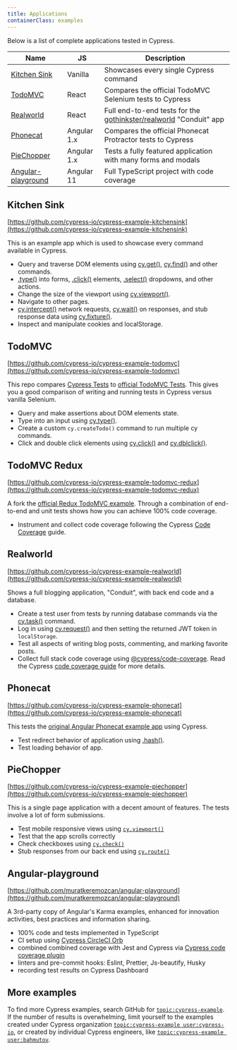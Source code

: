 ```yaml
---
title: Applications
containerClass: examples
---
```


Below is a list of complete applications tested in Cypress.

| Name                                      | JS          | Description                                                                                                   |
| ----------------------------------------- | ----------- | ------------------------------------------------------------------------------------------------------------- |
| [Kitchen Sink](#Kitchen-Sink)             | Vanilla     | Showcases every single Cypress command                                                                        |
| [TodoMVC](#TodoMVC)                       | React       | Compares the official TodoMVC Selenium tests to Cypress                                                       |
| [Realworld](#Realworld)                   | React       | Full end-to-end tests for the [gothinkster/realworld](https://github.com/gothinkster/realworld) "Conduit" app |
| [Phonecat](#Phonecat)                     | Angular 1.x | Compares the official Phonecat Protractor tests to Cypress                                                    |
| [PieChopper](#PieChopper)                 | Angular 1.x | Tests a fully featured application with many forms and modals                                                 |
| [Angular-playground](#Angular-playground) | Angular 11  | Full TypeScript project with code coverage                                                                    |

## Kitchen Sink

<Icon name="github"></Icon> [https://github.com/cypress-io/cypress-example-kitchensink](https://github.com/cypress-io/cypress-example-kitchensink)

This is an example app which is used to showcase every command available in Cypress.

- Query and traverse DOM elements using [cy.get()](/api/commands/get), [cy.find()](/api/commands/find) and other commands.
- [.type()](/api/commands/type) into forms, [.click()](/api/commands/click) elements, [.select()](/api/commands/select) dropdowns, and other actions.
- Change the size of the viewport using [cy.viewport()](/api/commands/viewport).
- Navigate to other pages.
- [cy.intercept()](/api/commands/intercept) network requests, [cy.wait()](/api/commands/wait) on responses, and stub response data using [cy.fixture()](/api/commands/fixture).
- Inspect and manipulate cookies and localStorage.

<DocsImage src="/img/examples/public-project-kitchen-sink.png" alt="kitchensink running" ></DocsImage>

## TodoMVC

<Icon name="github"></Icon> [https://github.com/cypress-io/cypress-example-todomvc](https://github.com/cypress-io/cypress-example-todomvc)

This repo compares [Cypress Tests](https://github.com/cypress-io/cypress-example-todomvc/blob/master/cypress/integration/app_spec.js) to [official TodoMVC Tests](https://github.com/tastejs/todomvc/blob/master/tests/test.js). This gives you a good comparison of writing and running tests in Cypress versus vanilla Selenium.

- Query and make assertions about DOM elements state.
- Type into an input using [cy.type()](/api/commands/type).
- Create a custom `cy.createTodo()` command to run multiple cy commands.
- Click and double click elements using [cy.click()](/api/commands/click) and [cy.dblclick()](/api/commands/dblclick).

<DocsImage src="/img/examples/public-project-todomvc.png" alt="TodoMvc testing in Cypress" ></DocsImage>

## TodoMVC Redux

<Icon name="github"></Icon> [https://github.com/cypress-io/cypress-example-todomvc-redux](https://github.com/cypress-io/cypress-example-todomvc-redux)

A fork the [official Redux TodoMVC example](https://github.com/reduxjs/redux/tree/master/examples/todomvc). Through a combination of end-to-end and unit tests shows how you can achieve 100% code coverage.

- Instrument and collect code coverage following the Cypress [Code Coverage](/guides/tooling/code-coverage) guide.

<DocsImage src="/img/examples/todomvc-redux-100percent.png" alt="TodoMVC Redux application code coverage report" ></DocsImage>

## Realworld

<Icon name="github"></Icon> [https://github.com/cypress-io/cypress-example-realworld](https://github.com/cypress-io/cypress-example-realworld)

Shows a full blogging application, "Conduit", with back end code and a database.

- Create a test user from tests by running database commands via the [cy.task()](/api/commands/task) command.
- Log in using [cy.request()](/api/commands/request) and then setting the returned JWT token in `localStorage`.
- Test all aspects of writing blog posts, commenting, and marking favorite posts.
- Collect full stack code coverage using [@cypress/code-coverage](https://github.com/cypress-io/code-coverage). Read the Cypress [code coverage guide](/guides/tooling/code-coverage) for more details.

<DocsImage src="/img/examples/realworld-app.png" alt="Realworld test in Cypress" ></DocsImage>

## Phonecat

<Icon name="github"></Icon> [https://github.com/cypress-io/cypress-example-phonecat](https://github.com/cypress-io/cypress-example-phonecat)

This tests the [original Angular Phonecat example app](https://github.com/angular/angular-phonecat) using Cypress.

- Test redirect behavior of application using [.hash()](/api/commands/hash).
- Test loading behavior of app.

<DocsImage src="/img/examples/public-project-phone-cat.png" alt="Phonecat Angular tutorial app tested in cypress" ></DocsImage>

## PieChopper

<Icon name="github"></Icon> [https://github.com/cypress-io/cypress-example-piechopper](https://github.com/cypress-io/cypress-example-piechopper)

This is a single page application with a decent amount of features. The tests involve a lot of form submissions.

- Test mobile responsive views using [`cy.viewport()`](/api/commands/viewport)
- Test that the app scrolls correctly
- Check checkboxes using [`cy.check()`](/api/commands/check)
- Stub responses from our back end using [`cy.route()`](/api/commands/route)

<DocsImage src="/img/examples/public-project-piechopper.png" alt="Piechopper app tested in cypress" ></DocsImage>

## Angular-playground

<Icon name="github"></Icon> [https://github.com/muratkeremozcan/angular-playground](https://github.com/muratkeremozcan/angular-playground)

A 3rd-party copy of Angular's Karma examples, enhanced for innovation activities, best practices and information sharing.

- 100% code and tests implemented in TypeScript
- CI setup using [Cypress CircleCI Orb](https://github.com/cypress-io/circleci-orb)
- combined combined coverage with Jest and Cypress via [Cypress code coverage plugin](https://github.com/cypress-io/code-coverage)
- linters and pre-commit hooks: Eslint, Prettier, Js-beautify, Husky
- recording test results on Cypress Dashboard

## More examples

To find more Cypress examples, search GitHub for [`topic:cypress-example`](https://github.com/search?q=topic%3Acypress-example). If the number of results is overwhelming, limit yourself to the examples created under Cypress organization [`topic:cypress-example user:cypress-io`](https://github.com/search?q=topic%3Acypress-example+user%3Acypress-io), or created by individual Cypress engineers, like [`topic:cypress-example user:bahmutov`](https://github.com/search?q=topic%3Acypress-example+user%3Abahmutov).

